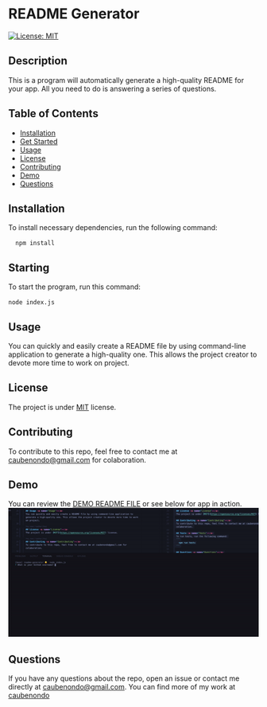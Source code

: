 # README Generator
  [![License: MIT](https://img.shields.io/badge/License-MIT-yellow.svg)](https://opensource.org/licenses/MIT)

  ## Description
  This is a program will automatically generate a high-quality README for your app. All you need to do is answering a series of questions.

  ## Table of Contents
  * [Installation](#Installation)
  * [Get Started](#Starting)
  * [Usage](#Usage)
  * [License](#License)
  * [Contributing](#Contributing)
  * [Demo](#Example)
  * [Questions](#Questions)

  ## Installation <a name='Installation'></a>
  To install necessary dependencies, run the following command:
  ```
    npm install
  ```
  
  ## Starting <a name='Starting'></a>
  To start the program, run this command:
  ```
  node index.js
  ```

  ## Usage <a name='Usage'></a>
  You can quickly and easily create a README file by using command-line application to generate a high-quality one. This allows the project creator to devote more time to work on project.
  
  ## License <a name='License'></a>
  The project is under [MIT](https://opensource.org/licenses/MIT) license.

  ## Contributing <a name='Contributing'></a>
  To contribute to this repo, feel free to contact me at caubenondo@gmail.com for colaboration.

  ## Demo <a name='Example'></a>
  You can review the [DEMO README FILE](https://github.com/caubenondo/readme-generator/blob/main/output/readme.md) or see below for app in action.
  ![Demo](./resource/answer.gif )

  ## Questions <a name='Questions'></a>
  If you have any questions about the repo, open an issue or contact me directly at caubenondo@gmail.com.
  You can find more of my work at [caubenondo](https://github.com/caubenondo)
